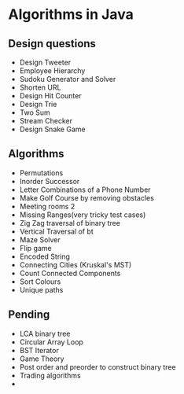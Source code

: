 # Algorithms in Java
## Design questions
* Design Tweeter
* Employee Hierarchy
* Sudoku Generator and Solver
* Shorten URL
* Design Hit Counter
* Design Trie
* Two Sum
* Stream Checker
* Design Snake Game
## Algorithms
* Permutations
* Inorder Successor
* Letter Combinations of a Phone Number
* Make Golf Course by removing obstacles
* Meeting rooms 2
* Missing Ranges(very tricky test cases)
* Zig Zag traversal of binary tree
* Vertical Traversal of bt
* Maze Solver
* Flip game 
* Encoded String
* Connecting Cities (Kruskal's MST)
* Count Connected Components
* Sort Colours
* Unique paths
## Pending
* LCA binary tree
* Circular Array Loop
* BST Iterator
* Game Theory
* Post order and preorder to construct binary tree
* Trading algorithms
* 


